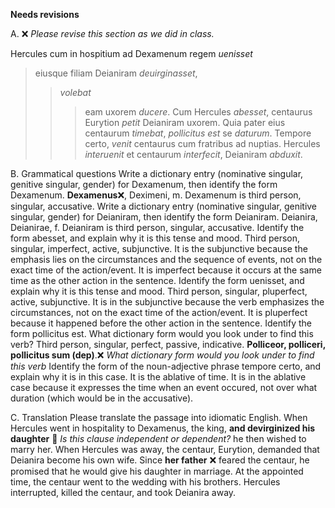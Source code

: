 **Needs revisions**

A. ❌ *Please revise this section as we did in class.*


Hercules cum in hospitium ad Dexamenum regem *uenisset*
> eiusque filiam Deianiram *deuirginasset*,
>> *volebat* 
>>> eam uxorem *ducere*.
Cum Hercules *abesset*,
> centaurus Eurytion *petit* Deianiram uxorem. 
Quia pater eius centaurum *timebat*,
> *pollicitus est* 
>> se *daturum*.
Tempore certo, *venit* centaurus cum fratribus ad nuptias.
> Hercules *interuenit*
>> et centaurum *interfecit*, 
>>> Deianiram *abduxit*.
  
B. Grammatical questions
Write a dictionary entry (nominative singular, genitive singular, gender) for Dexamenum, then identify the form Dexamenum. **Dexamenus**❌, Deximeni, m. Dexamenum is third person, singular, accusative.
Write a dictionary entry (nominative singular, genitive singular, gender) for Deianiram, then identify the form Deianiram. Deianira, Deianirae, f. Deianiram is third person, singular, accusative.
Identify the form abesset, and explain why it is this tense and mood. Third person, singular, imperfect, active, subjunctive. It is the subjunctive because the emphasis lies on the circumstances and the sequence of events, not on the exact time of the action/event. It is imperfect because it occurs at the same time as the other action in the sentence. 
Identify the form uenisset, and explain why it is this tense and mood. Third person, singular, pluperfect, active, subjunctive. It is in the subjunctive because the verb emphasizes the circumstances, not on the exact time of the action/event. It is pluperfect because it happened before the other action in the sentence.
Identify the form pollicitus est. What dictionary form would you look under to find this verb? Third person, singular, perfect, passive, indicative. **Polliceor, polliceri, pollicitus sum (dep)**.❌ *What dictionary form would you look under to find this verb*
Identify the form of the noun-adjective phrase tempore certo, and explain why it is in this case. It is the ablative of time. It is in the ablative case because it expresses the time when an event occured, not over what duration (which would be in the accusative).
  
C. Translation
Please translate the passage into idiomatic English.
When Hercules went in hospitality to Dexamenus, the king, **and devirginized his daughter** 🤔 *Is this clause independent or dependent?*
he then wished to marry her.
When Hercules was away, the centaur, Eurytion, demanded that Deianira become his own wife.
Since **her father** ❌ feared the centaur, he promised that he would give his daughter in marriage.
At the appointed time, the centaur went to the wedding with his brothers.
Hercules interrupted, killed the centaur, and took Deianira away.
